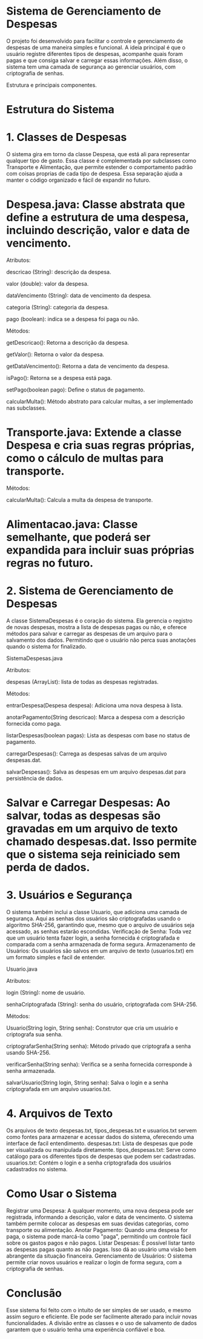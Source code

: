 # Sistema de Gerenciamento de Despesas
   O projeto foi desenvolvido para facilitar o controle e gerenciamento de despesas de uma maneira simples e funcional. A ideia principal é que o usuário registre diferentes tipos de despesas, acompanhe quais foram pagas e que consiga salvar e carregar essas informações. Além disso, o sistema tem uma camada de segurança ao gerenciar usuários, com criptografia de senhas. 

Estrutura e principais componentes.

# Estrutura do Sistema

# 1. Classes de Despesas
   O sistema gira em torno da classe Despesa, que está ali para representar qualquer tipo de gasto. Essa classe é complementada por subclasses como Transporte e Alimentação, que permite estender o comportamento padrão com coisas proprias de cada tipo de despesa. Essa separação ajuda a manter o código organizado e fácil de expandir no futuro.

# Despesa.java: Classe abstrata que define a estrutura de uma despesa, incluindo descrição, valor e data de vencimento.

Atributos:

descricao (String): descrição da despesa.

valor (double): valor da despesa.

dataVencimento (String): data de vencimento da despesa.

categoria (String): categoria da despesa.

pago (boolean): indica se a despesa foi paga ou não.

Métodos:

getDescricao(): Retorna a descrição da despesa.

getValor(): Retorna o valor da despesa.

getDataVencimento(): Retorna a data de vencimento da despesa.

isPago(): Retorna se a despesa está paga.

setPago(boolean pago): Define o status de pagamento.

calcularMulta(): Método abstrato para calcular multas, a ser implementado nas subclasses.

# Transporte.java: Extende a classe Despesa e cria suas regras próprias, como o cálculo de multas para transporte.

Métodos:

calcularMulta(): Calcula a multa da despesa de transporte.

# Alimentacao.java: Classe semelhante, que poderá ser expandida para incluir suas próprias regras no futuro.

# 2. Sistema de Gerenciamento de Despesas
   A classe SistemaDespesas é o coração do sistema. Ela gerencia o registro de novas despesas, mostra a lista de despesas pagas ou não, e oferece métodos para salvar e carregar as despesas de um arquivo para o salvamento dos dados. Permitindo que o usuário não perca suas anotações quando o sistema for finalizado.

SistemaDespesas.java

Atributos:

despesas (ArrayList<Despesa>): lista de todas as despesas registradas.

Métodos:

entrarDespesa(Despesa despesa): Adiciona uma nova despesa à lista.

anotarPagamento(String descricao): Marca a despesa com a descrição fornecida como paga.

listarDespesas(boolean pagas): Lista as despesas com base no status de pagamento.

carregarDespesas(): Carrega as despesas salvas de um arquivo despesas.dat.

salvarDespesas(): Salva as despesas em um arquivo despesas.dat para persistência de dados.

# Salvar e Carregar Despesas: Ao salvar, todas as despesas são gravadas em um arquivo de texto chamado despesas.dat. Isso permite que o sistema seja reiniciado sem perda de dados.

# 3. Usuários e Segurança
   O sistema também inclui a classe Usuario, que adiciona uma camada de segurança. Aqui as senhas dos usuários são criptografadas usando o algoritmo SHA-256, garantindo que, mesmo que o arquivo de usuários seja acessado, as senhas estarão escondidas.
Verificação de Senha: Toda vez que um usuário tenta fazer login, a senha fornecida é criptografada e comparada com a senha armazenada de forma segura.
Armazenamento de Usuários: Os usuários são salvos em um arquivo de texto (usuarios.txt) em um formato simples e facil de entender.

Usuario.java

Atributos:

login (String): nome de usuário.

senhaCriptografada (String): senha do usuário, criptografada com SHA-256.

Métodos:

Usuario(String login, String senha): Construtor que cria um usuário e criptografa sua senha.

criptografarSenha(String senha): Método privado que criptografa a senha usando SHA-256.

verificarSenha(String senha): Verifica se a senha fornecida corresponde à senha armazenada.

salvarUsuario(String login, String senha): Salva o login e a senha criptografada em um arquivo usuarios.txt.

# 4. Arquivos de Texto
Os arquivos de texto despesas.txt, tipos_despesas.txt e usuarios.txt servem como fontes para armazenar e acessar dados do sistema, oferecendo uma interface de facil entendimento.
despesas.txt: Lista de despesas que pode ser visualizada ou manipulada diretamente.
tipos_despesas.txt: Serve como catálogo para os diferentes tipos de despesas que podem ser cadastradas.
usuarios.txt: Contém o login e a senha criptografada dos usuários cadastrados no sistema.

# Como Usar o Sistema
Registrar uma Despesa: A qualquer momento, uma nova despesa pode ser registrada, informando a descrição, valor e data de vencimento. O sistema também permite colocar as despesas em suas devidas categorias, como transporte ou alimentação.
Anotar Pagamento: Quando uma despesa for paga, o sistema pode marcá-la como "paga", permitindo um controle fácil sobre os gastos pagos e não pagos.
Listar Despesas: É possível listar tanto as despesas pagas quanto as não pagas. Isso dá ao usuário uma visão bem abrangente da situação financeira.
Gerenciamento de Usuários: O sistema permite criar novos usuários e realizar o login de forma segura, com a criptografia de senhas.

# Conclusão
   Esse sistema foi feito com o intuito de ser simples de ser usado, e mesmo assim seguro e eficiente. Ele pode ser facilmente alterado para incluir novas funcionalidades. A divisão entre as classes e o uso de salvamento de dados garantem que o usuário tenha uma experiência confiável e boa.
